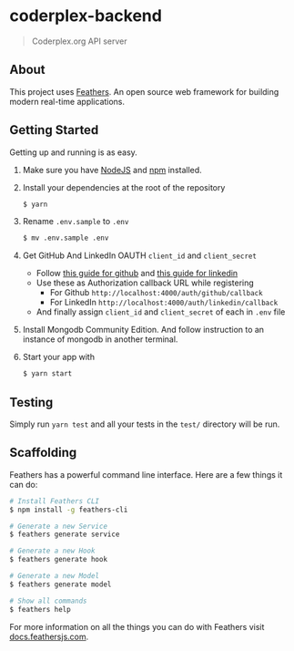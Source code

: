 # coderplex-backend

> Coderplex.org API server

## About

This project uses [Feathers](http://feathersjs.com). An open source web framework for building modern real-time applications.

## Getting Started

Getting up and running is as easy.

1. Make sure you have [NodeJS](https://nodejs.org/) and [npm](https://www.npmjs.com/) installed.

1. Install your dependencies at the root of the repository

   ```bash
   $ yarn
   ```

1. Rename `.env.sample` to `.env`

   ```bash
   $ mv .env.sample .env
   ```

1. Get GitHub And LinkedIn OAUTH `client_id` and `client_secret`

   * Follow [this guide for github](https://developer.github.com/apps/building-integrations/setting-up-and-registering-oauth-apps/registering-oauth-apps/) and [this guide for linkedin](https://developer.linkedin.com/docs/oauth2)
   * Use these as Authorization callback URL while registering
     * For Github `http://localhost:4000/auth/github/callback`
     * For LinkedIn `http://localhost:4000/auth/linkedin/callback`
   * And finally assign `client_id` and `client_secret` of each in `.env` file

1. Install Mongodb Community Edition. And follow instruction to an instance of mongodb in another terminal.
1. Start your app with
   ```bash
   $ yarn start
   ```

## Testing

Simply run `yarn test` and all your tests in the `test/` directory will be run.

## Scaffolding

Feathers has a powerful command line interface. Here are a few things it can do:

```bash
# Install Feathers CLI
$ npm install -g feathers-cli

# Generate a new Service
$ feathers generate service

# Generate a new Hook
$ feathers generate hook

# Generate a new Model
$ feathers generate model

# Show all commands
$ feathers help
```

For more information on all the things you can do with Feathers visit [docs.feathersjs.com](http://docs.feathersjs.com).
